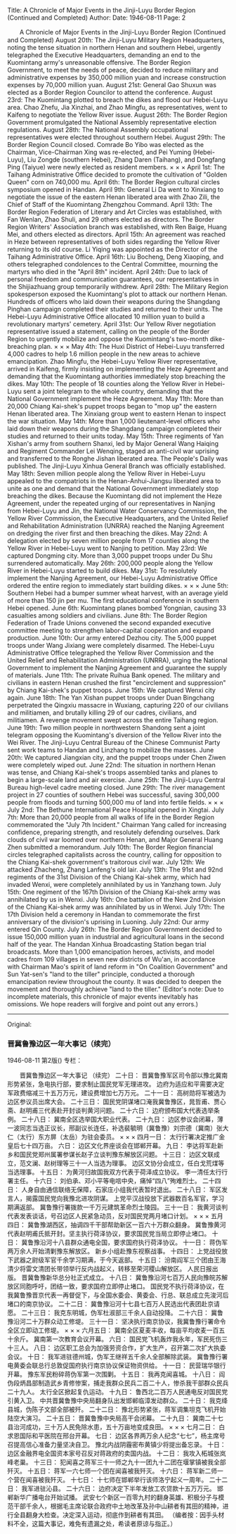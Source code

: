 Title: A Chronicle of Major Events in the Jinji-Luyu Border Region (Continued and Completed)
Author:
Date: 1946-08-11
Page: 2

　　A Chronicle of Major Events in the Jinji-Luyu Border Region
   (Continued and Completed)
    August 20th:
    The Jinji-Luyu Military Region Headquarters, noting the tense situation in northern Henan and southern Hebei, urgently telegraphed the Executive Headquarters, demanding an end to the Kuomintang army's unreasonable offensive.
    The Border Region Government, to meet the needs of peace, decided to reduce military and administrative expenses by 350,000 million yuan and increase construction expenses by 70,000 million yuan.
    August 21st:
    General Gao Shuxun was elected as a Border Region Councilor to attend the conference.
    August 23rd:
    The Kuomintang plotted to breach the dikes and flood our Hebei-Luyu area. Chao Zhefu, Jia Xinzhai, and Zhao Mingfu, as representatives, went to Kaifeng to negotiate the Yellow River issue.
    August 26th:
    The Border Region Government promulgated the National Assembly representative election regulations.
    August 28th:
    The National Assembly occupational representatives were elected throughout southern Hebei.
    August 29th:
    The Border Region Council closed. Comrade Bo Yibo was elected as the Chairman, Vice-Chairman Xing was re-elected, and Pei Yuming (Hebei-Luyu), Liu Zongde (southern Hebei), Zhang Daren (Taihang), and Dongfang Ping (Taiyue) were newly elected as resident members.
    ×                  ×                    ×
    April 1st:
    The Taihang Administrative Office decided to promote the cultivation of "Golden Queen" corn on 740,000 mu.
    April 6th:
    The Border Region cultural circles symposium opened in Handan.
    April 9th:
    General Li Da went to Xinxiang to negotiate the issue of the eastern Henan liberated area with Zhao Zili, the Chief of Staff of the Kuomintang Zhengzhou Command.
    April 13th:
    The Border Region Federation of Literary and Art Circles was established, with Fan Wenlan, Zhao Shuli, and 29 others elected as directors.
    The Border Region Writers' Association branch was established, with Ren Baige, Huang Mei, and others elected as directors.
    April 15th:
    An agreement was reached in Heze between representatives of both sides regarding the Yellow River returning to its old course.
    Li Yiqing was appointed as the Director of the Taihang Administrative Office.
    April 16th:
    Liu Bocheng, Deng Xiaoping, and others telegraphed condolences to the Central Committee, mourning the martyrs who died in the "April 8th" incident.
    April 24th:
    Due to lack of personal freedom and communication guarantees, our representatives in the Shijiazhuang group temporarily withdrew.
    April 28th:
    The Military Region spokesperson exposed the Kuomintang's plot to attack our northern Henan.
    Hundreds of officers who laid down their weapons during the Shangdang Pinghan campaign completed their studies and returned to their units.
    The Hebei-Luyu Administrative Office allocated 10 million yuan to build a revolutionary martyrs' cemetery.
    April 31st:
    Our Yellow River negotiation representative issued a statement, calling on the people of the Border Region to urgently mobilize and oppose the Kuomintang's two-month dike-breaching plan.
    ×                        ×                    ×
    May 4th:
    The Huxi District of Hebei-Luyu transferred 4,000 cadres to help 1.6 million people in the new areas to achieve emancipation.
    Zhao Mingfu, the Hebei-Luyu Yellow River representative, arrived in Kaifeng, firmly insisting on implementing the Heze Agreement and demanding that the Kuomintang authorities immediately stop breaching the dikes.
    May 10th:
    The people of 18 counties along the Yellow River in Hebei-Luyu sent a joint telegram to the whole country, demanding that the National Government implement the Heze Agreement.
    May 11th:
    More than 20,000 Chiang Kai-shek's puppet troops began to "mop up" the eastern Henan liberated area.
    The Xinxiang group went to eastern Henan to inspect the war situation.
    May 14th:
    More than 1,000 lieutenant-level officers who laid down their weapons during the Shangdang campaign completed their studies and returned to their units today.
    May 15th:
    Three regiments of Yan Xishan's army from southern Shanxi, led by Major General Wang Haiqing and Regiment Commander Lei Wenqing, staged an anti-civil war uprising and transferred to the Ronghe Jishan liberated area.
    The People's Daily was published.
    The Jinji-Luyu Xinhua General Branch was officially established.
    May 18th:
    Seven million people along the Yellow River in Hebei-Luyu appealed to the compatriots in the Henan-Anhui-Jiangsu liberated area to unite as one and demand that the National Government immediately stop breaching the dikes.
    Because the Kuomintang did not implement the Heze Agreement, under the repeated urging of our representatives in Nanjing from Hebei-Luyu and Jin, the National Water Conservancy Commission, the Yellow River Commission, the Executive Headquarters, and the United Relief and Rehabilitation Administration (UNRRA) reached the Nanjing Agreement on dredging the river first and then breaching the dikes.
    May 22nd:
    A delegation elected by seven million people from 17 counties along the Yellow River in Hebei-Luyu went to Nanjing to petition.
    May 23rd:
    We captured Dongming city. More than 3,000 puppet troops under Du Shu surrendered automatically.
    May 26th:
    200,000 people along the Yellow River in Hebei-Luyu started to build dikes.
    May 31st:
    To resolutely implement the Nanjing Agreement, our Hebei-Luyu Administrative Office ordered the entire region to immediately start building dikes.
    ×                        ×                    ×
    June 5th:
    Southern Hebei had a bumper summer wheat harvest, with an average yield of more than 150 jin per mu.
    The first educational conference in southern Hebei opened.
    June 6th:
    Kuomintang planes bombed Yongnian, causing 33 casualties among soldiers and civilians.
    June 8th:
    The Border Region Federation of Trade Unions convened the second expanded executive committee meeting to strengthen labor-capital cooperation and expand production.
    June 10th:
    Our army entered Dezhou city. The 5,000 puppet troops under Wang Jixiang were completely disarmed.
    The Hebei-Luyu Administrative Office telegraphed the Yellow River Commission and the United Relief and Rehabilitation Administration (UNRRA), urging the National Government to implement the Nanjing Agreement and guarantee the supply of materials.
    June 11th:
    The private Ruihua Bank opened.
    The military and civilians in eastern Henan crushed the first "encirclement and suppression" by Chiang Kai-shek's puppet troops.
    June 15th:
    We captured Wenxi city again.
    June 18th:
    The Yan Xishan puppet troops under Duan Bingchang perpetrated the Qingxiu massacre in Wuxiang, capturing 220 of our civilians and militiamen, and brutally killing 29 of our cadres, civilians, and militiamen.
    A revenge movement swept across the entire Taihang region.
    June 19th:
    Two million people in northwestern Shandong sent a joint telegram opposing the Kuomintang's diversion of the Yellow River into the Wei River.
    The Jinji-Luyu Central Bureau of the Chinese Communist Party sent work teams to Handan and Linzhang to mobilize the masses.
    June 20th:
    We captured Jiangxian city, and the puppet troops under Chen Ziwen were completely wiped out.
    June 22nd:
    The situation in northern Henan was tense, and Chiang Kai-shek's troops assembled tanks and planes to begin a large-scale land and air exercise.
    June 25th:
    The Jinji-Luyu Central Bureau high-level cadre meeting closed.
    June 29th:
    The river management project in 27 counties of southern Hebei was successful, saving 300,000 people from floods and turning 500,000 mu of land into fertile fields.
    ×                        ×                  ×
    July 2nd:
    The Bethune International Peace Hospital opened in Xingtai.
    July 7th:
    More than 20,000 people from all walks of life in the Border Region commemorated the "July 7th Incident." Chairman Yang called for increasing confidence, preparing strength, and resolutely defending ourselves.
    Dark clouds of civil war loomed over northern Henan, and Major General Huang Zhen submitted a memorandum.
    July 10th:
    The Border Region financial circles telegraphed capitalists across the country, calling for opposition to the Chiang Kai-shek government's traitorous civil war.
    July 12th:
    We attacked Zhacheng, Zhang Lanfeng's old lair.
    July 13th:
    The 91st and 92nd regiments of the 31st Division of the Chiang Kai-shek army, which had invaded Wenxi, were completely annihilated by us in Yanzhang town.
    July 15th:
    One regiment of the 167th Division of the Chiang Kai-shek army was annihilated by us in Wenxi.
    July 16th:
    One battalion of the New 2nd Division of the Chiang Kai-shek army was annihilated by us in Wenxi.
    July 17th:
    The 17th Division held a ceremony in Handan to commemorate the first anniversary of the division's uprising in Luoning.
    July 22nd:
    Our army entered Qin County.
    July 26th:
    The Border Region Government decided to issue 150,000 million yuan in industrial and agricultural loans in the second half of the year.
    The Handan Xinhua Broadcasting Station began trial broadcasts.
    More than 1,000 emancipation heroes, activists, and model cadres from 109 villages in seven new districts of Wu'an, in accordance with Chairman Mao's spirit of land reform in "On Coalition Government" and Sun Yat-sen's "land to the tiller" principle, conducted a thorough emancipation review throughout the county. It was decided to deepen the movement and thoroughly achieve "land to the tiller."
    (Editor's note: Due to incomplete materials, this chronicle of major events inevitably has omissions. We hope readers will forgive and point out any errors.)



<hr /> 

Original: 


### 晋冀鲁豫边区一年大事记（续完）

1946-08-11
第2版()
专栏：

　　晋冀鲁豫边区一年大事记
   （续完）
    二十日：
    晋冀鲁豫军区司令部以豫北冀南形势紧张，急电执行部，要求制止国民党军无理进攻。
    边府为适应和平需要决定军政费缩减三十五万万元，建设费增加七万万元。
    二十一日：
    高树勋将军被选为边区参议员出席大会。
    二十三日：
    国民党阴谋堵口淹我冀鲁豫区，晁哲甫、贾心斋、赵明甫三代表赴开封谈判黄河问题。
    二十六日：
    边府颁布国大代表选举条例。
    二十八日：
    冀南全区选举国大职业代表。
    二十九日：
    边区参议会闭幕，薄一波同志当选正议长，邢副议长连任，补选裴毓明（冀鲁豫）刘宗德（冀南）张大仁（太行）东方屏（太岳）为驻会委员。
    ×                  ×                    ×
    四月一日：
    太行行署决定推广金皇后七十四万亩。
    六日：
    边区文化界座谈会在邯郸开幕。
    九日：
    李达将军赴新乡和国民党郑州属署参谋长赵子立谈判豫东解放区问题。
    十三日：
    边区文联成立，范文澜、赵树理等三十一人当选为理事。
    边区文协分会成立，任白戈荒煤等当选理事。
    十五日：
    为黄河归故国我双方代表于荷泽成立协议。
    李一清任太行行署主任。
    十六日：
    刘伯承、邓小平等电唁中央，痛悼“四八”殉难烈士。
    二十四日：
    人身自由通信联络无保障，石家庄小组我代表暂时退出。
    二十八日：
    军区发言人，揭露国民党向我豫北进攻阴谋。
    上党平汉战役放下武器数百名军官，学习期满返部。
    冀鲁豫行署拨款一千万元建筑革命烈士陵园。
    三十一日：
    我黄河谈判代表发表谈话，号召边区人民紧急动员，反对国民党两月堵口计划。
    ×                        ×                    ×
    五月四日：
    冀鲁豫湖西区，抽调四千干部帮助新区一百六十万群众翻身。
    冀鲁豫黄河代表赵明甫氏抵开封。坚主执行荷泽协议，要求国民党当局立即停止堵口。
    十日：
    冀鲁豫沿河十八县群众通电全国，要求国府执行荷泽协议。
    十一日：
    蒋伪军两万余人开始清剿豫东解放区。
    新乡小组赴豫东视察战事。
    十四日：
    上党战役放下武器之尉级军官千余学习期满，于今天返部。
    十五日：
    汾南阎军三个团由王海清少将雷文清团长带领举行反内战起义，转移至荣河稷山解放区。
    人民日报出版。
    晋冀鲁豫新华总分社正式成立。
    十八日：
    冀鲁豫沿河七百万人民向豫皖苏解放区同胞呼吁，团结一致，要求国府立即停止堵口。
    国民党不执行荷泽协议，在我冀鲁豫晋京代表一再督促下，与全国水委会、黄委会、行总、联总成立先浚河后堵口的南京协议。
    二十二日：
    冀鲁豫沿河十七县七百万人民选出代表团赴京请愿。
    二十三日：
    我克东明城，伪军杜淑部三千余人自动投降。
    二十六日：
    冀鲁豫沿河二十万群众动工修堤。
    三十一日：
    坚决执行南京协议，我冀鲁豫行署命令全区立即动工修堤。
    ×                        ×                    ×
    六月五日：
    冀南全区夏麦丰收，每亩平均收麦一百五十余斤。
    冀南第一次教育会议开幕。
    六日：
    国民党飞机轰炸我永年，军民死伤三十三人。
    八日：
    边区职工总会为加强劳资合作，扩大生产，召开第二次扩大执委会议。
    十日：
    我军进驻德州城，伪军王继祥五千余人全部解除武装。
    冀鲁豫行署电黄委会联总行总敦促国府执行南京协议保证物资供给。
    十一日：
    民营瑞华银行开幕。
    豫东军民粉碎蒋伪军第一次围剿。
    十五日：
    我再克闻喜城。
    十八日：
    阎伪段炳昌部制造武乡青修惨案，捕走我群众民兵二百二十人，惨杀我干部群众民兵二十九人。
    太行全区掀起复仇运动。
    十九日：
    鲁西北二百万人民通电反对国民党引黄入卫。
    中共晋冀鲁豫中央局翻身队出发邯郸临漳发动群众。
    二十日：
    我克绛县城，伪陈子文部全部被歼。
    二十二日：
    豫北形势紧张，蒋军调集坦克飞机开始陆空大演习。
    二十五日：
    晋冀鲁豫中央局高干会闭幕。
    二十九日：
    冀南二十七县治河成功，三十万人民免除水患，五十万亩地变成良田。
    ×                        ×                  ×
    七月二日：
    白求恩国际和平医院在邢台开幕。
    七日：
    边区各界两万余人纪念“七七”，杨主席号召提高信心准备力量坚决自卫。
    豫北内战阴霾密布黄镇少将提出备忘录。
    十日：
    边区金融界电全国资本家号召反对蒋政府的卖国内战。
    十二日：
    我攻入柘城张岚峰老巢。
    十三日：
    犯闻喜之蒋军三十一师之九十一团九十二团在堰掌镇被我全部歼灭。
    十五日：
    蒋军一六七师一个团在闻喜被我歼灭。
    十六日：
    蒋军新二师一个营在闻喜被我歼灭。
    十七日：
    十七师在邯郸举行该师洛宁起义一周年。
    二十二日：
    我军进驻沁县。
    二十六日：
    边府决定下半年发放工农贷款十五万万元。
    邯郸新华广播电台开始试播。
    武安七个新区一百零九村的翻身英雄、积极分子与模范干部千余人，根据毛主席论联合政府中土地改革及孙中山耕者有其田的精神，进行全县翻身大检查。决定深入运动，彻底作到耕者有其田。
    （编者按：因手头材料不全，这篇大事记，难免有遗漏之处，希读者原谅与指正。）
